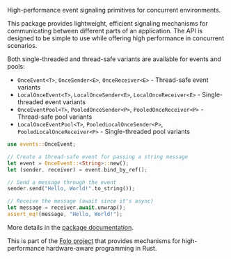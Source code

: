 High-performance event signaling primitives for concurrent environments.

This package provides lightweight, efficient signaling mechanisms for communicating between
different parts of an application. The API is designed to be simple to use while offering
high performance in concurrent scenarios.

Both single-threaded and thread-safe variants are available for events and pools:
- `OnceEvent<T>`, `OnceSender<E>`, `OnceReceiver<E>` - Thread-safe event variants
- `LocalOnceEvent<T>`, `LocalOnceSender<E>`, `LocalOnceReceiver<E>` - Single-threaded event variants
- `OnceEventPool<T>`, `PooledOnceSender<P>`, `PooledOnceReceiver<P>` - Thread-safe pool variants
- `LocalOnceEventPool<T>`, `PooledLocalOnceSender<P>`, `PooledLocalOnceReceiver<P>` - Single-threaded pool variants

```rust
use events::OnceEvent;

// Create a thread-safe event for passing a string message
let event = OnceEvent::<String>::new();
let (sender, receiver) = event.bind_by_ref();

// Send a message through the event
sender.send("Hello, World!".to_string());

// Receive the message (await since it's async)
let message = receiver.await.unwrap();
assert_eq!(message, "Hello, World!");
```

More details in the [package documentation](https://docs.rs/events/).

This is part of the [Folo project](https://github.com/folo-rs/folo) that provides mechanisms for
high-performance hardware-aware programming in Rust.